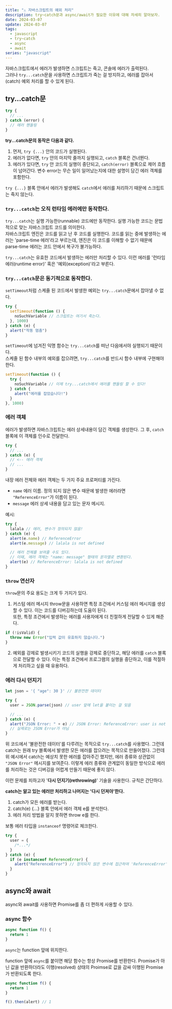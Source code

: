 ```yaml
---
title: "⚠️ 자바스크립트의 예외 처리"
description: try~catch문과 async/await가 필요한 이유에 대해 자세히 알아보자.
date: 2024-03-07
update: 2024-03-07
tags:
  - javascript
  - try~catch
  - async
  - await
series: "javascript"
---
```


자바스크립트에서 에러가 발생하면 스크립트는 죽고, 콘솔에 에러가 출력된다.  
그러나 `try...catch`문을 사용하면 스크립트가 죽는 걸 방지하고, 에러를 잡아서(catch) 예외 처리를 할 수 있게 된다.

## try...catch문

```js
try {
  // ...
} catch (error) {
  // 에러 핸들링
}
```

**try...catch문의 동작은 다음과 같다.**

1. 먼저, `try {...}` 안의 코드가 실행된다.
2. 에러가 없다면, `try` 안의 마지막 줄까지 실행되고, `catch` 블록은 건너뛴다.
3. 에러가 있다면, `try` 안 코드의 실행이 중단되고, `catch(error)` 블록으로 제어 흐름이 넘어간다. 변수 error는 무슨 일이 일어났는지에 대한 설명이 담긴 에러 객체를 포함한다.

`try {...}` 블록 안에서 에러가 발생해도 `catch`에서 에러를 처리하기 때문에 스크립트는 죽지 않는다.

### `try...catch`는 오직 런타임 에러에만 동작한다.

`try...catch`는 실행 가능한(runnable) 코드에만 동작한다. 실행 가능한 코드는 문법적으로 맞는 자바스크립트 코드를 의미한다.  
자바스크립트 엔진은 코드를 읽고 난 후 코드를 실행한다. 코드를 읽는 중에 발생하는 에러는 'parse-time 에러'라고 부르는데, 엔진은 이 코드를 이해할 수 없기 때문에 parse-time 에러는 코드 안에서 복구가 불가능하다.

`try...catch`는 유효한 코드에서 발생하는 에러만 처리할 수 있다. 이런 에러를 '런타임 에러(runtime error)' 혹은 '예외(exception)'라고 부른다.

### `try...catch`문은 동기적으로 동작한다.

`setTimeout`처럼 스케줄 된 코드에서 발생한 예외는 `try...catch`문에서 잡아낼 수 없다.

```js
try {
  setTimeout(function () {
    noSuchVariable // 스크립트는 여기서 죽는다.
  }, 1000)
} catch (e) {
  alert("작동 멈춤")
}
```

`setTimeout`에 넘겨진 익명 함수는 `try...catch`를 떠난 다음에서야 실행되기 때문이다.  
스케줄 된 함수 내부의 예외를 잡으려면, `try...catch`를 반드시 함수 내부에 구현해야한다.

```js
setTimeout(function () {
  try {
    noSuchVariable // 이제 try...catch에서 에러를 핸들링 할 수 있다!
  } catch {
    alert("에러를 잡았습니다!")
  }
}, 1000)
```

### 에러 객체

에러가 발생하면 자바스크립트는 에러 상세내용이 담긴 객체를 생성한다. 그 후, `catch` 블록에 이 객체를 인수로 전달한다.

```js
try {
  // ...
} catch (e) {
  // <-- 에러 객체
  // ...
}
```

내장 에러 전체와 에러 객체는 두 가지 주요 프로퍼티를 가진다.

- `name`
  에러 이름. 정의 되지 않은 변수 때문에 발생한 에러라면 `"ReferenceError"`가 이름이 된다.
- `message`
  에러 상세 내용을 담고 있는 문자 메시지.

예시:

```js
try {
  lalala // 에러, 변수가 정의되지 않음!
} catch (e) {
  alert(e.name) // ReferenceError
  alert(e.message) // lalala is not defined

  // 에러 전체를 보여줄 수도 있다.
  // 이때, 에러 객체는 "name: message" 형태의 문자열로 변환된다.
  alert(e) // ReferenceError: lalala is not defined
}
```

### `throw` 연산자

`throw`문의 주요 용도는 크게 두 가지가 있다.

1. 커스텀 에러 메시지
   throw문을 사용하면 특정 조건에서 커스텀 에러 메시지를 생성할 수 있다. 이는 코드를 디버깅하는데 도움이 된다.  
   또한, 특정 조건에서 발생하는 에러를 사용자에게 더 친절하게 전달할 수 있게 해준다.

```js
if (!isValid) {
  throw new Error("입력 값이 유효하지 않습니다.")
}
```

2. 예외를 강제로 발생시키기
   코드의 실행을 강제로 중단하고, 해당 에러를 `catch` 블록으로 전달할 수 있다. 이는 특정 조건에서 프로그램의 실행을 중단하고, 이를 적절하게 처리하고 싶을 때 유용하다.

### 에러 다시 던지기

```js
let json = '{ "age": 30 }' // 불완전한 데이터

try {
  user = JSON.parse(json) // user 앞에 let을 붙이는 걸 잊음

  // ...
} catch (e) {
  alert("JSON Error: " + e) // JSON Error: ReferenceError: user is not defined
  // 실제로는 JSON Error가 아님
}
```

위 코드에서 '불완전한 데이터'를 다루려는 목적으로 `try...catch`를 사용했다. 그런데 catch는 원래 try 블록에서 발생한 모든 에러를 잡으려는 목적으로 만들어졌다. 그런데 위 예시에서 catch는 예상치 못한 에러를 잡아주긴 했지만, 에러 종류와 상관없이 `"JSON Error"` 메시지를 보여준다. 이렇게 에러 종류와 관계없이 동일한 방식으로 에러를 처리하는 것은 디버깅을 어렵게 만들기 때문에 좋지 않다.

이런 문제를 피하고자 '**다시 던지기(rethrowing)**' 기술을 사용한다. 규칙은 간단하다.

**catch는 알고 있는 에러만 처리하고 나머지는 '다시 던져야'한다.**

1. catch가 모든 에러를 받는다.
2. catch(e) {...} 블록 안에서 에러 객체 e를 분석한다.
3. 에러 처리 방법을 알지 못하면 throw e를 한다.

보통 에러 타입을 `instanceof` 명령어로 체크한다.

```js
try {
  user = {
    /*...*/
  }
} catch (e) {
  if (e instanceof ReferenceError) {
    alert("ReferenceError") // 정의되지 않은 변수에 접근하여 'ReferenceError' 발생
  }
}
```

## async와 await

async와 await를 사용하면 Promise를 좀 더 편하게 사용할 수 있다.

### async 함수

```js
async function f() {
  return 1
}
```

`async`는 function 앞에 위치한다.

function 앞에 `async`를 붙이면 해당 함수는 항상 Promise를 반환한다. Promise가 아닌 값을 반환하더라도 이행(resolved) 상태의 Proimse로 값을 감싸 이행된 Promise가 반환되도록 한다.

```js
async function f() {
  return 1
}

f().then(alert) // 1
```
